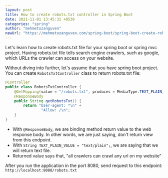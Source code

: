 ```yaml
---
layout: post
title: How to create robots.txt controller in Spring Boot
date: 2021-11-01 13:45:31 +0530
categories: "spring"
author: "mehmetozanguven"
newUrl: "https://mehmetozanguven.com/spring-boot/spring-boot-create-robots-txt-controller/"
---
```


Let's learn how to create robots.txt file for your spring boot or spring mvc project. Having robots.txt file tells search engine crawlers, such as google, which URLs the crawler can access on your website.

Without diving into further, let's assume that you have spring boot project. You can create `RobotsTxtController` class to return robots.txt file:

```java
@Controller
public class RobotsTxtController {
    @GetMapping(value = "/robots.txt", produces = MediaType.TEXT_PLAIN_VALUE)
    @ResponseBody
    public String getRobotsTxt() {
        return "User-agent: *\n" +
                "Allow: /\n";
    }
}
```

- With `@ResponseBody`, we are binding method return value to the web response body. In other words, we are just saying, don't return view from this endpoint.
- With `String TEXT_PLAIN_VALUE = "text/plain";`, we are saying that we will return text file.
- Returned value says that, "all crawlers can crawl any url on my website"

After you run the application in the port 8080, send request to this endpoint: `http://localhost:8080/robots.txt`
